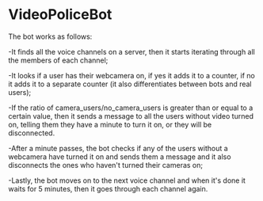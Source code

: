 # VideoPoliceBot
The bot works as follows:

-It finds all the voice channels on a server, then it starts iterating through all the members of each channel;

-It looks if a user has their webcamera on, if yes it adds it to a counter, if no it adds it to a separate counter (it also differentiates between bots and real users);

-If the ratio of camera_users/no_camera_users is greater than or equal to a certain value, then it sends a message to all the users without video turned on, telling them they have a minute to turn it on, or they will be disconnected.

-After a minute passes, the bot checks if any of the users without a webcamera have turned it on and sends them a message and it also disconnects the ones who haven't turned their cameras on;

-Lastly, the bot moves on to the next voice channel and when it's done it waits for 5 minutes, then it goes through each channel again.
